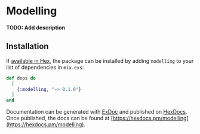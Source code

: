 # Modelling

**TODO: Add description**

## Installation

If [available in Hex](https://hex.pm/docs/publish), the package can be installed
by adding `modelling` to your list of dependencies in `mix.exs`:

```elixir
def deps do
  [
    {:modelling, "~> 0.1.0"}
  ]
end
```

Documentation can be generated with [ExDoc](https://github.com/elixir-lang/ex_doc)
and published on [HexDocs](https://hexdocs.pm). Once published, the docs can
be found at [https://hexdocs.pm/modelling](https://hexdocs.pm/modelling).

